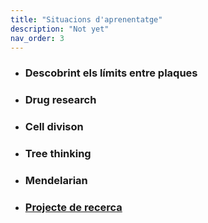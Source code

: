 ```yaml
---
title: "Situacions d'aprenentatge"
description: "Not yet"
nav_order: 3
---
```


- ### Descobrint els límits entre plaques
- ### Drug research
- ### Cell divison
- ### Tree thinking
- ### Mendelarian
- ### [Projecte de recerca](pages/learning-scenarios/research-project/)
